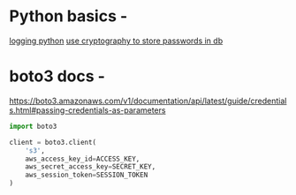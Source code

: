 # Python basics - 
[logging python](https://docs.python.org/3/howto/logging.html)
[use cryptography to store passwords in db](https://www.tutorialspoint.com/cryptography_with_python/cryptography_with_python_modules_of_cryptography.htm)
# boto3 docs - 
https://boto3.amazonaws.com/v1/documentation/api/latest/guide/credentials.html#passing-credentials-as-parameters
```py
import boto3

client = boto3.client(
    's3',
    aws_access_key_id=ACCESS_KEY,
    aws_secret_access_key=SECRET_KEY,
    aws_session_token=SESSION_TOKEN
)
```
